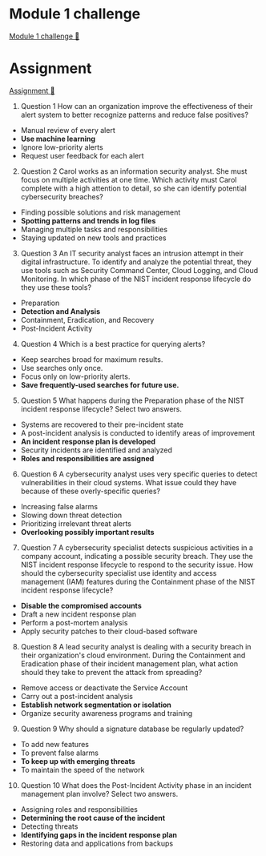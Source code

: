 # Module 1 challenge

[Module 1 challenge 🔗](https://www.coursera.org/learn/detect-respond-and-recover-from-cloud-cybersecurity-attacks/assignment-submission/TBNhV/module-1-challenge)

# Assignment

[Assignment 🔗](https://www.coursera.org/learn/detect-respond-and-recover-from-cloud-cybersecurity-attacks/assignment-submission/TBNhV/module-1-challenge/attempt)

1.  Question 1
    How can an organization improve the effectiveness of their alert system to better recognize patterns and reduce false positives?

- Manual review of every alert
- **Use machine learning**
- Ignore low-priority alerts
- Request user feedback for each alert

2. Question 2
   Carol works as an information security analyst. She must focus on multiple activities at one time. Which activity must Carol complete with a high attention to detail, so she can identify potential cybersecurity breaches?

- Finding possible solutions and risk management
- **Spotting patterns and trends in log files**
- Managing multiple tasks and responsibilities
- Staying updated on new tools and practices

3. Question 3
   An IT security analyst faces an intrusion attempt in their digital infrastructure. To identify and analyze the potential threat, they use tools such as Security Command Center, Cloud Logging, and Cloud Monitoring. In which phase of the NIST incident response lifecycle do they use these tools?

- Preparation
- **Detection and Analysis**
- Containment, Eradication, and Recovery
- Post-Incident Activity

4. Question 4
   Which is a best practice for querying alerts?

- Keep searches broad for maximum results.
- Use searches only once.
- Focus only on low-priority alerts.
- **Save frequently-used searches for future use.**

5. Question 5
   What happens during the Preparation phase of the NIST incident response lifecycle? Select two answers.

- Systems are recovered to their pre-incident state
- A post-incident analysis is conducted to identify areas of improvement
- **An incident response plan is developed**
- Security incidents are identified and analyzed
- **Roles and responsibilities are assigned**

6. Question 6
   A cybersecurity analyst uses very specific queries to detect vulnerabilities in their cloud systems. What issue could they have because of these overly-specific queries?

- Increasing false alarms
- Slowing down threat detection
- Prioritizing irrelevant threat alerts
- **Overlooking possibly important results**

7. Question 7
   A cybersecurity specialist detects suspicious activities in a company account, indicating a possible security breach. They use the NIST incident response lifecycle to respond to the security issue. How should the cybersecurity specialist use identity and access management (IAM) features during the Containment phase of the NIST incident response lifecycle?

- **Disable the compromised accounts**
- Draft a new incident response plan
- Perform a post-mortem analysis
- Apply security patches to their cloud-based software

8. Question 8
   A lead security analyst is dealing with a security breach in their organization's cloud environment. During the Containment and Eradication phase of their incident management plan, what action should they take to prevent the attack from spreading?

- Remove access or deactivate the Service Account
- Carry out a post-incident analysis
- **Establish network segmentation or isolation**
- Organize security awareness programs and training

9. Question 9
   Why should a signature database be regularly updated?

- To add new features
- To prevent false alarms
- **To keep up with emerging threats**
- To maintain the speed of the network

10. Question 10
    What does the Post-Incident Activity phase in an incident management plan involve? Select two answers.

- Assigning roles and responsibilities
- **Determining the root cause of the incident**
- Detecting threats
- **Identifying gaps in the incident response plan**
- Restoring data and applications from backups
